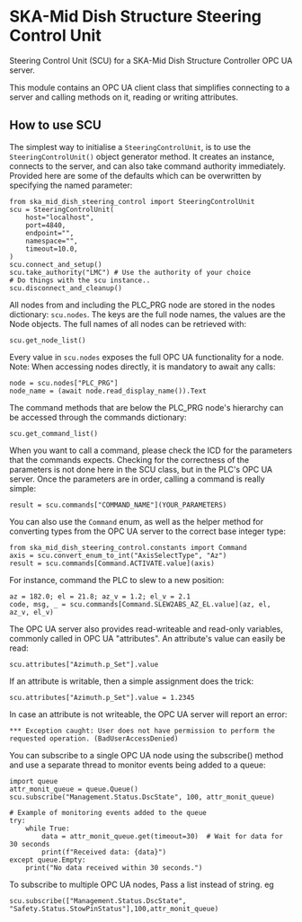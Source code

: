 # SKA-Mid Dish Structure Steering Control Unit

Steering Control Unit (SCU) for a SKA-Mid Dish Structure Controller OPC UA server.

This module contains an OPC UA client class that simplifies connecting to a server and
calling methods on it, reading or writing attributes.

## How to use SCU

The simplest way to initialise a ``SteeringControlUnit``, is to use the ``SteeringControlUnit()``
object generator method. It creates an instance, connects to the server, and can also
take command authority immediately. Provided here are some of the defaults which can be
overwritten by specifying the named parameter:

    from ska_mid_dish_steering_control import SteeringControlUnit
    scu = SteeringControlUnit(
        host="localhost",
        port=4840,
        endpoint="",
        namespace="",
        timeout=10.0,
    )
    scu.connect_and_setup()
    scu.take_authority("LMC") # Use the authority of your choice
    # Do things with the scu instance..
    scu.disconnect_and_cleanup()

All nodes from and including the PLC_PRG node are stored in the nodes dictionary:
``scu.nodes``. The keys are the full node names, the values are the Node objects.
The full names of all nodes can be retrieved with:

    scu.get_node_list()

Every value in ``scu.nodes`` exposes the full OPC UA functionality for a node.
Note: When accessing nodes directly, it is mandatory to await any calls:

    node = scu.nodes["PLC_PRG"]
    node_name = (await node.read_display_name()).Text

The command methods that are below the PLC_PRG node's hierarchy can be accessed through
the commands dictionary:

    scu.get_command_list()

When you want to call a command, please check the ICD for the parameters that the
commands expects. Checking for the correctness of the parameters is not done here
in the SCU class, but in the PLC's OPC UA server. Once the parameters are in order,
calling a command is really simple:

    result = scu.commands["COMMAND_NAME"](YOUR_PARAMETERS)

You can also use the ``Command`` enum, as well as the helper method for converting types
from the OPC UA server to the correct base integer type:

    from ska_mid_dish_steering_control.constants import Command
    axis = scu.convert_enum_to_int("AxisSelectType", "Az")
    result = scu.commands[Command.ACTIVATE.value](axis)

For instance, command the PLC to slew to a new position:

    az = 182.0; el = 21.8; az_v = 1.2; el_v = 2.1
    code, msg, _ = scu.commands[Command.SLEW2ABS_AZ_EL.value](az, el, az_v, el_v)

The OPC UA server also provides read-writeable and read-only variables, commonly
called in OPC UA "attributes". An attribute's value can easily be read:

    scu.attributes["Azimuth.p_Set"].value

If an attribute is writable, then a simple assignment does the trick:

    scu.attributes["Azimuth.p_Set"].value = 1.2345

In case an attribute is not writeable, the OPC UA server will report an error:

`*** Exception caught: User does not have permission to perform the requested operation.
(BadUserAccessDenied)`

You can subscribe to a single OPC UA node using the subscribe() method and use a 
separate thread to monitor events being added to a queue:

    import queue
    attr_monit_queue = queue.Queue()
    scu.subscribe("Management.Status.DscState", 100, attr_monit_queue)

    # Example of monitoring events added to the queue
    try:
        while True:
            data = attr_monit_queue.get(timeout=30)  # Wait for data for 30 seconds
            print(f"Received data: {data}")
    except queue.Empty:
        print("No data received within 30 seconds.")

To subscribe to multiple OPC UA nodes, Pass a list instead of string. eg

    scu.subscribe(["Management.Status.DscState", "Safety.Status.StowPinStatus"],100,attr_monit_queue)
